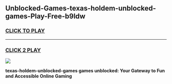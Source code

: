 
## Unblocked-Games-texas-holdem-unblocked-games-Play-Free-b9ldw
<h3>
<a href="https://premium76.site?title=texas-holdem-unblocked-games&ref=22A">CLICK TO PLAY</a></h3>
<hr>

<h3>
<a href="https://premium76.site?title=texas-holdem-unblocked-games&ref=22A">CLICK 2 PLAY</a>
  
</h3>

<a href="https://premium76.site?title=texas-holdem-unblocked-games&ref=22A"><img src="https://clearcache.store/games.png"></a>


**texas-holdem-unblocked-games games unblocked: Your Gateway to Fun and Accessible Online Gaming**
